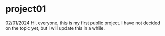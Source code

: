 # project01

02/01/2024
Hi, everyone, this is my first public project. I have not decided on the topic yet, but I will update this in a while. 
